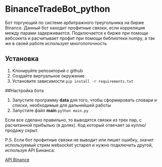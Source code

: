 # BinanceTradeBot_python

Бот торгующий по системе арбитражного треугольника на бирже Binance. Данный бот находит профитные связки, если корреляция между парами задерживается. Подключается к бирже при помощи  вебсокета и расчитывает профит при помощи библиотеки numpy, а так же в своей работе использует многопоточность 

## Установка 

1. Клонируйте репозиторий с github
2. Создайте виртуальное окружение 
3. Установите зависимости 
`pip install -r requirements.txt`

##Настройка бота

1. Запустите программу __data__ для того, чтобы сформировать словари и списки, необходимые для дальнейшей работы
2. Запустите файл __main__ 
`python main.py`

Если все сделано правильно, то выводятся связки из трех пар, с расчитанной прибылью (в долях).
Код который отвечает за куплю/продажу скрыт. 

P.S. Если бот профитные связки не выводит или пишет ошибку, значит используемый стрим websocket устарел и нужно подключить другой, используя API Бинанса:

[API Binance](https://binance-docs.github.io/apidocs/spot/en/#all-market-rolling-window-statistics-streams)


